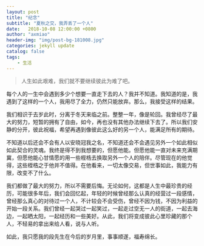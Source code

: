 ```yaml
---
layout: post
title: "纪念"
subtitle: "夏秋之交，我弄丢了一个人"
date:   2018-10-08 12:00:00 +0800
author: "axmiao"
header-img: "img/post-bg-181008.jpg"
categories: jekyll update
catalog: false
tags: 
    - 生活
---
```



> 人生如此艰难，我们就不要继续彼此为难了吧。

每个人的一生中会遇到多少个想要一直走下去的人？我并不知道。我知道的是，我遇到了这样的一个人，我用尽了全力，仍然只能放弃。那么，我接受这样的结果。

我们相识于去岁此时，分离于冬天来临之前。整整一年，像是轮回。我曾经尽了最大的努力，短暂的拥有了自由，如今，再也没有其他办法继续下去了。所以我们安静的分开，彼此祝福，希望再遇到像彼此这么好的另一个人，能满足所有的期待。

不知道以后还会不会有人以安晓冠我之名，不知道还会不会遇见另外一个如此相似如此契合的灵魂。我终是得不到我想要的，但愿他能。但愿他能一直对未来充满期冀，但愿他能心甘情愿的用一些桎梏去换取另外一个人的陪伴。尽管现在的他觉得，这些桎梏之于他并不值得。在他看来，一切太像交易，但世事如此，我能力有限，改变不了什么。

我们都做了最大的努力，所以不需要后悔。无论如何，这都是人生中最珍贵的经历，可能很多年后，我们会回忆起，年轻的时候曾经那么认真的经营过一段感情，曾经那么真心的对待过一个人，不计较会不会受伤，曾经不因为钱，不因为利益的开始一段关系。我们曾经一起哭过一起笑过，一起走过空无一人的街道，一起去海边，一起晒太阳，一起经历和一些美好。从此，我们将变成彼此心里珍藏的那个人，不轻易的拿出来给人看，说与人听。

如此，我只愿我的段先生在今后的岁月里，事事顺遂，福寿绵长。

